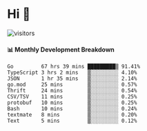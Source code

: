 # Hi 👋
 
![visitors](https://visitor-badge.glitch.me/badge?page_id=sorcererxw.sorcererx)

#### 📊 Monthly Development Breakdown

<!--START_SECTION:waka-->
```text
Go         67 hrs 39 mins █████████▒ 91.41%
TypeScript 3 hrs 2 mins   ▒░░░░░░░░░ 4.10%
JSON       1 hr 35 mins   ▒░░░░░░░░░ 2.14%
go.mod     25 mins        ▒░░░░░░░░░ 0.57%
Thrift     24 mins        ▒░░░░░░░░░ 0.54%
CSV/TSV    11 mins        ▒░░░░░░░░░ 0.25%
protobuf   10 mins        ▒░░░░░░░░░ 0.25%
Bash       10 mins        ▒░░░░░░░░░ 0.24%
textmate   8 mins         ▒░░░░░░░░░ 0.20%
Text       5 mins         ▒░░░░░░░░░ 0.12%
```
<!--END_SECTION:waka-->
